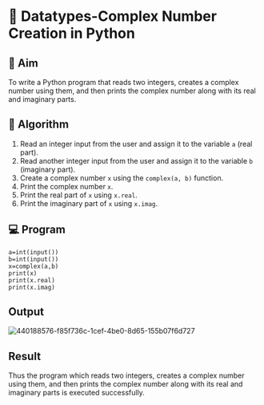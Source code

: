 # 🧮 Datatypes-Complex Number Creation in Python

## 🎯 Aim
To write a Python program that reads two integers, creates a complex number using them, and then prints the complex number along with its real and imaginary parts.

## 🧠 Algorithm
1. Read an integer input from the user and assign it to the variable `a` (real part).
2. Read another integer input from the user and assign it to the variable `b` (imaginary part).
3. Create a complex number `x` using the `complex(a, b)` function.
4. Print the complex number `x`.
5. Print the real part of `x` using `x.real`.
6. Print the imaginary part of `x` using `x.imag`.

## 💻 Program
```
a=int(input())
b=int(input())
x=complex(a,b)
print(x)
print(x.real)
print(x.imag)
```
## Output
![440188576-f85f736c-1cef-4be0-8d65-155b07f6d727](https://github.com/user-attachments/assets/4bdb0d11-951c-43c8-82fc-f66c30bdabf2)

## Result
Thus the program which reads two integers, creates a complex number using them, and then prints the complex number along with its real and imaginary parts is executed successfully.
